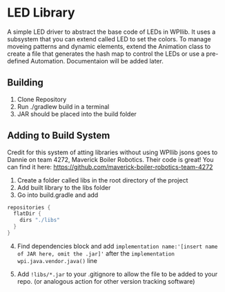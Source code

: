 # LED Library
A simple LED driver to abstract the base code of LEDs in WPIlib. It uses a subsystem that you can extend called LED to set the colors. To manage moveing patterns and dynamic elements, extend the Animation class to create a file that generates the hash map to control the LEDs or use a pre-defined Automation. Documentaion will be added later.

## Building
1. Clone Repository
2. Run ./gradlew build in a terminal
3. JAR should be placed into the build folder

## Adding to Build System
Credit for this system of atting libraries without using WPIlib jsons goes to Dannie on team 4272, Maverick Boiler Robotics.
Their code is great! You can find it here: https://github.com/maverick-boiler-robotics-team-4272

1. Create a folder called libs in the root directory of the project
2. Add built library to the libs folder
3. Go into build.gradle and add 
```groovy
repositories {
  flatDir {
    dirs "./libs" 
  }
}
```
4. Find dependencies block and add ```implementation name:'[insert name of JAR here, omit the .jar]'``` after the ```implementation wpi.java.vendor.java()``` line

5. Add ```!libs/*.jar``` to your .gitignore to allow the file to be added to your repo. (or analogous action for other version tracking software)